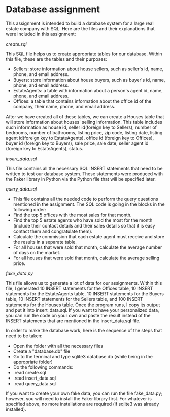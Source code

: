# Database assignment
This assignment is intended to build a database system for a large real estate company with SQL. Here are the files and their explanations that were included in this assignment:

*create.sql*

This SQL file helps us to create appropriate tables for our database. Within this file, these are the tables and their purposes:
- Sellers: store information about house sellers, such as seller's id, name, phone, and email address.
- Buyers: store information about house buyers, such as buyer's id, name, phone, and email address.
- EstateAgents: a table with information about a person's agent id, name, phone, and email address.
- Offices: a table that contains information about the office id of the company, their name, phone, and email address.

After we have created all of these tables, we can create a Houses table that will store information about houses' selling information. This table includes such information as house id, seller id(foreign key to Sellers), number of bedrooms, number of bathrooms, listing price, zip code, listing date, listing agent id(foreign key to EstateAgents), office id (foreign key to Offices), buyer id (foreign key to Buyers), sale price, sale date, seller agent id (foreign key to EstateAgents), status.

*insert_data.sql*

This file contains all the necessary SQL INSERT statements that need to be written to test our database system. These statements were produced with the Faker library in Python via the Python file that will be specified later.

*query_data.sql*

- This file contains all the needed code to perform the query questions mentioned in the assignment. The SQL code is going in the blocks in the following order:
- Find the top 5 offices with the most sales for that month.
- Find the top 5 estate agents who have sold the most for the month (include their contact details and their sales details so that it is easy contact them and congratulate them).
- Calculate the commission that each estate agent must receive and store the results in a separate table.
- For all houses that were sold that month, calculate the average number of days on the market.
- For all houses that were sold that month, calculate the average selling price.

*fake_data.py*

This file allows us to generate a lot of data for our assignments. Within this file, I generated 10 INSERT statements for the Offices table, 10 INSERT statements for the EstateAgents table, 10 INSERT statements for the Buyers table, 10 INSERT statements for the Sellers table, and 100 INSERT statements for the Houses table. Once the program runs, I copy its output and put it into insert_data.sql. If you want to have your personalized data, you can run the code on your own and paste the result instead of the INSERT statements that are mentioned in the insert_data.sql file.

In order to make the database work, here is the sequence of the steps that need to be taken:

- Open the folder with all the necessary files
- Create a "database.db" file
- Go to the terminal and type sqlite3 database.db (while being in the appropriate folder)
- Do the following commands:
- .read create.sql
- .read insert_data.sql
- .read query_data.sql

If you want to create your own fake data, you can run the file fake_data.py; however, you will need to install the Faker library first. For whatever is specified above, no more installations are required (if sqlite3 was already installed).
